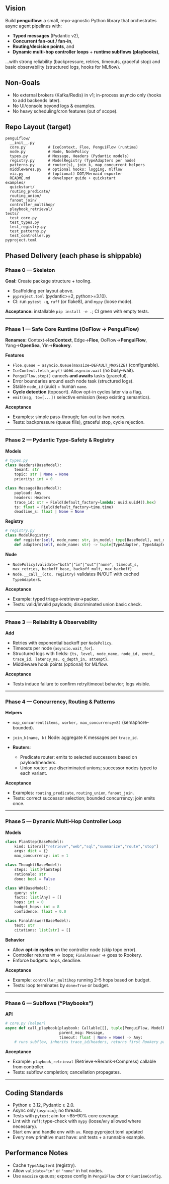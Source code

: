 ## Vision

Build **penguiflow**: a small, repo-agnostic Python library that orchestrates async agent pipelines with:

* **Typed messages** (Pydantic v2),
* **Concurrent fan-out / fan-in**,
* **Routing/decision points**, and
* **Dynamic multi-hop controller loops** + **runtime subflows (playbooks)**,

…with strong reliability (backpressure, retries, timeouts, graceful stop) and basic observability (structured logs, hooks for MLflow).

## Non-Goals

* No external brokers (Kafka/Redis) in v1; in-process asyncio only (hooks to add backends later).
* No UI/console beyond logs & examples.
* No heavy scheduling/cron features (out of scope).

## Repo Layout (target)

```
penguiflow/
  __init__.py
  core.py          # IceContext, Floe, PenguiFlow (runtime)
  node.py          # Node, NodePolicy
  types.py         # Message, Headers (Pydantic models)
  registry.py      # ModelRegistry (TypeAdapters per node)
  patterns.py      # router(s), join_k, map_concurrent helpers
  middlewares.py   # optional hooks: logging, mlflow
  viz.py           # (optional) DOT/Mermaid exporter
  README.md        # developer guide + quickstart
examples/
  quickstart/
  routing_predicate/
  routing_union/
  fanout_join/
  controller_multihop/
  playbook_retrieval/
tests/
  test_core.py
  test_types.py
  test_registry.py
  test_patterns.py
  test_controller.py
pyproject.toml
```

## Phased Delivery (each phase is shippable)

### Phase 0 — Skeleton

**Goal:** Create package structure + tooling.

* Scaffolding per layout above.
* `pyproject.toml` (pydantic>=2, python>=3.10).
* CI: run `pytest -q`, `ruff` (or flake8), and `mypy` (loose mode).

**Acceptance:** installable `pip install -e .`; CI green with empty tests.

---

### Phase 1 — Safe Core Runtime (OoFlow → PenguiFlow)

**Renames:** Context→**IceContext**, Edge→**Floe**, OoFlow→**PenguiFlow**, Yang→**OpenSea**, Yin→**Rookery**.

**Features**

* `Floe.queue = asyncio.Queue(maxsize=DEFAULT_MAXSIZE)` (configurable).
* `IceContext.fetch_any()` uses `asyncio.wait` (no busy-wait).
* `PenguiFlow.stop()` cancels **and awaits** tasks (graceful).
* Error boundaries around each node task (structured logs).
* Stable `node_id` (uuid) + human `name`.
* **Cycle detection** (toposort). Allow opt-in cycles later via a flag.
* `emit(msg, to=[...])` selective emission (keep existing semantics).

**Acceptance**

* Examples: simple pass-through; fan-out to two nodes.
* Tests: backpressure (queue fills), graceful stop, cycle rejection.

---

### Phase 2 — Pydantic Type-Safety & Registry

**Models**

```python
# types.py
class Headers(BaseModel):
    tenant: str
    topic: str | None = None
    priority: int = 0

class Message(BaseModel):
    payload: Any
    headers: Headers
    trace_id: str = Field(default_factory=lambda: uuid.uuid4().hex)
    ts: float = Field(default_factory=time.time)
    deadline_s: float | None = None
```

**Registry**

```python
# registry.py
class ModelRegistry:
    def register(self, node_name: str, in_model: type[BaseModel], out_model: type[BaseModel]): ...
    def adapters(self, node_name: str) -> tuple[TypeAdapter, TypeAdapter]: ...
```

**Node**

* `NodePolicy(validate="both"|"in"|"out"|"none", timeout_s, max_retries, backoff_base, backoff_mult, max_backoff)`
* `Node.__call__(ctx, registry)` validates IN/OUT with cached `TypeAdapter`s.

**Acceptance**

* Example: typed triage→retriever→packer.
* Tests: valid/invalid payloads; discriminated union basic check.

---

### Phase 3 — Reliability & Observability

**Add**

* Retries with exponential backoff per `NodePolicy`.
* Timeouts per node (`asyncio.wait_for`).
* Structured logs with fields: `{ts, level, node_name, node_id, event, trace_id, latency_ms, q_depth_in, attempt}`.
* Middleware hook points (optional) for MLflow.

**Acceptance**

* Tests induce failure to confirm retry/timeout behavior; logs visible.

---

### Phase 4 — Concurrency, Routing & Patterns

**Helpers**

* `map_concurrent(items, worker, max_concurrency=8)` (semaphore-bounded).
* `join_k(name, k)` Node: aggregate K messages per `trace_id`.
* **Routers**:

  * Predicate router: emits to selected successors based on payload/headers.
  * Union router: use discriminated unions; successor nodes typed to each variant.

**Acceptance**

* Examples: `routing_predicate`, `routing_union`, `fanout_join`.
* Tests: correct successor selection; bounded concurrency; join emits once.

---

### Phase 5 — Dynamic Multi-Hop Controller Loop

**Models**

```python
class PlanStep(BaseModel):
    kind: Literal["retrieve","web","sql","summarize","route","stop"]
    args: dict = {}
    max_concurrency: int = 1

class Thought(BaseModel):
    steps: list[PlanStep]
    rationale: str
    done: bool = False

class WM(BaseModel):
    query: str
    facts: list[Any] = []
    hops: int = 0
    budget_hops: int = 8
    confidence: float = 0.0

class FinalAnswer(BaseModel):
    text: str
    citations: list[str] = []
```

**Behavior**

* Allow **opt-in cycles** on the controller node (skip topo error).
* Controller returns `WM` → loops; `FinalAnswer` → goes to Rookery.
* Enforce budgets: hops, deadline.

**Acceptance**

* Example: `controller_multihop` running 2–5 hops based on budget.
* Tests: loop terminates by `done=True` or budget.

---

### Phase 6 — Subflows (“Playbooks”)

**API**

```python
# core.py (helper)
async def call_playbook(playbook: Callable[[], tuple[PenguiFlow, ModelRegistry]],
                        parent_msg: Message,
                        timeout: float | None = None) -> Any:
    # runs subflow, inherits trace_id/headers, returns first Rookery payload
```

**Acceptance**

* Example: `playbook_retrieval` (Retrieve→Rerank→Compress) callable from controller.
* Tests: subflow completion; cancellation propagates.

---

## Coding Standards

* Python ≥ 3.12, Pydantic ≥ 2.0.
* Async only (`asyncio`); no threads.
* Tests with `pytest`; aim for \~85–90% core coverage.
* Lint with `ruff`; type-check with `mypy` (loose/`Any` allowed where necessary).
* Start env and handle env with `uv`. Keep pyproject.toml updated
* Every new primitive must have: unit tests + a runnable example.

## Performance Notes

* Cache `TypeAdapter`s (registry).
* Allow `validate="in"` or `"none"` in hot nodes.
* Use `maxsize` queues; expose config in `PenguiFlow` ctor or `RuntimeConfig`.

